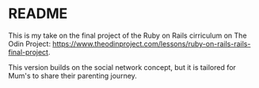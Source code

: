 # README
This is my take on the final project of the Ruby on Rails cirriculum on The Odin Project: https://www.theodinproject.com/lessons/ruby-on-rails-rails-final-project.

This version builds on the social network concept, but it is tailored for Mum's to share their parenting journey.


